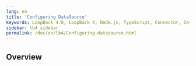 ```yaml
---
lang: en
title: 'Configuring DataSource'
keywords: LoopBack 4.0, LoopBack 4, Node.js, TypeScript, Connector, Datasource
sidebar: lb4_sidebar
permalink: /doc/en/lb4/Configuring-datasource.html
---
```


## Overview

<!-- TODO

- how to configure the connector ( what properties the connector configuration
  might take
- how type maps ⚠️ should finish task https://github.com/strongloop/loopback-next/issues/5063
  - to database (Database Migration), e.g String -> Varchar, Boolean -> Tinyint
  - from database (Discovery), e.g Bigint -> int, Text -> String
- how to customize table/column names
- how to discover/migration tables/models
- list connector specific topics, e.g transaction, objectId, and read should check the corresponding connector pages.
- add links to connector reference

 -->
